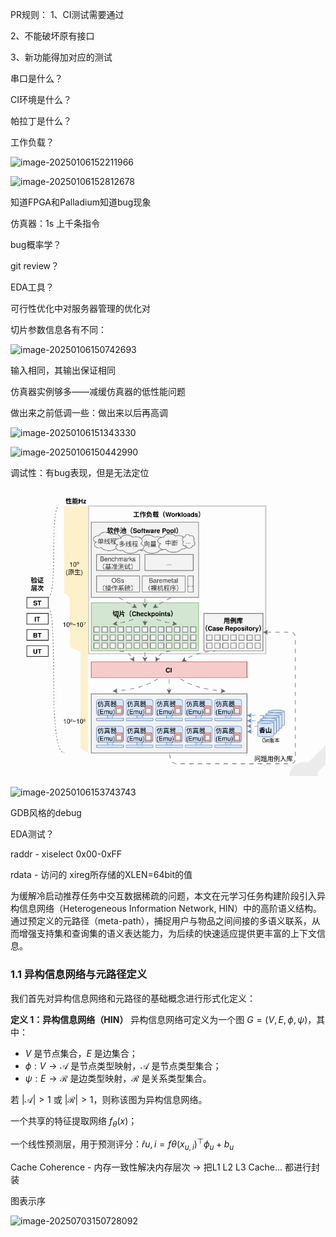 PR规则：
1、CI测试需要通过

2、不能破坏原有接口

3、新功能得加对应的测试



串口是什么？

CI环境是什么？

帕拉丁是什么？

工作负载？

![image-20250106152211966](../pic_to_typora/image-20250106152211966.png)

![image-20250106152812678](../pic_to_typora/image-20250106152812678.png)

知道FPGA和Palladium知道bug现象

仿真器：1s 上千条指令

bug概率学？

git review？

EDA工具？

可行性优化中对服务器管理的优化对



切片参数信息各有不同：

![image-20250106150742693](../pic_to_typora/image-20250106150742693.png)

输入相同，其输出保证相同

仿真器实例够多——减缓仿真器的低性能问题



做出来之前低调一些：做出来以后再高调





![image-20250106151343330](../pic_to_typora/image-20250106151343330.png)



![image-20250106150442990](../pic_to_typora/image-20250106150442990.png)



调试性：有bug表现，但是无法定位

![image-20250106150543146](https://raw.githubusercontent.com/upsetgrass/typora_pic_bed/main/image-20250106150543146.png)



![image-20250106153743743](../pic_to_typora/image-20250106153743743.png)



GDB风格的debug

EDA测试？











raddr - xiselect  0x00-0xFF

rdata - 访问的 xireg所存储的XLEN=64bit的值















为缓解冷启动推荐任务中交互数据稀疏的问题，本文在元学习任务构建阶段引入异构信息网络（Heterogeneous Information Network, HIN）中的高阶语义结构。通过预定义的元路径（meta-path），捕捉用户与物品之间间接的多语义联系，从而增强支持集和查询集的语义表达能力，为后续的快速适应提供更丰富的上下文信息。

### 1.1 异构信息网络与元路径定义

我们首先对异构信息网络和元路径的基础概念进行形式化定义：

**定义 1：异构信息网络（HIN）**
 异构信息网络可定义为一个图 $G = (V, E, \phi, \psi)$，其中：

- $V$ 是节点集合，$E$ 是边集合；
- $\phi: V \rightarrow \mathcal{A}$ 是节点类型映射，$\mathcal{A}$ 是节点类型集合；
- $\psi: E \rightarrow \mathcal{R}$ 是边类型映射，$\mathcal{R}$ 是关系类型集合。

若 $|\mathcal{A}| > 1$ 或 $|\mathcal{R}| > 1$，则称该图为异构信息网络。





一个共享的特征提取网络 $f_\theta(x)$；

一个线性预测层，用于预测评分：$\hat{r}{u,i} = f{\theta}(x_{u,i})^\top \phi_u + b_u$

















Cache Coherence - 内存一致性解决内存层次 -> 把L1 L2 L3 Cache... 都进行封装



图表示序

![image-20250703150728092](../pic_to_typora/image-20250703150728092.png)

